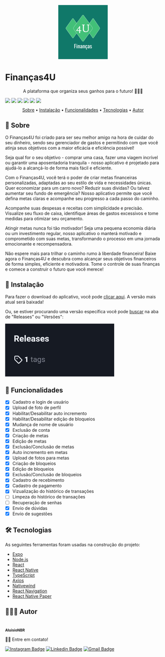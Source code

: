<div align="center">
  <img
    src="assets/icon.png"
    alt="Finances4U Logo"
    style="width: 160px; height: 175px"
  />
  <h1 style="display: flex; align-items: center">
    Finanças4U
  </h1>
</div>

<p align="center">
  A plataforma que organiza seus ganhos para o  futuro! 🚀🚀🚀
</p>

<div align="center" style="display: flex; gap: 4px; flex-wrap: wrap">
  <img src="https://img.shields.io/github/license/AluisioNBR/finances4u-app?&color=5462DB&style=for-the-badge"/>

  <img src="https://img.shields.io/static/v1?label=Version&message=1.0.0 Beta&color=5462DB&style=for-the-badge"/>

  <img src="https://img.shields.io/static/v1?label=Platform&message=Android&color=42C078&style=for-the-badge"/>
  
  <img src="https://img.shields.io/github/stars/AluisioNBR/finances4u-app?&color=42C078&style=for-the-badge"/>
  
  <img src="https://img.shields.io/github/forks/AluisioNBR/finances4u-app?&color=42C078&style=for-the-badge"/>
  
  <img src="https://img.shields.io/github/issues/AluisioNBR/finances4u-app?&color=BD2C49&style=for-the-badge"/>
</div>

<p align="center">
 <a href="#about">Sobre</a> •
 <a href="#instalation">Instalação</a> • 
 <a href="#features">Funcionalidades</a> • 
 <a href="#techs">Tecnologias</a> •
 <a href="#auth">Autor</a>
</p>

<h2 id="about">📖 Sobre</h2>

O Finanças4U foi criado para ser seu melhor amigo na hora de cuidar do seu dinheiro, sendo seu gerenciador de gastos e permitindo com que você atinja seus objetivos com a maior eficácia e eficiência possível!

Seja qual for o seu objetivo - comprar uma casa, fazer uma viagem incrível ou garantir uma aposentadoria tranquila - nosso aplicativo é projetado para ajudá-lo a alcançá-lo de forma mais fácil e eficiente.

Com o Finanças4U, você terá o poder de criar metas financeiras personalizadas, adaptadas ao seu estilo de vida e necessidades únicas. Quer economizar para um carro novo? Reduzir suas dívidas? Ou talvez aumentar seu fundo de emergência? Nosso aplicativo permite que você defina metas claras e acompanhe seu progresso a cada passo do caminho.

Acompanhe suas despesas e receitas com simplicidade e precisão. Visualize seu fluxo de caixa, identifique áreas de gastos excessivos e tome medidas para otimizar seu orçamento.

Atingir metas nunca foi tão motivador! Seja uma pequena economia diária ou um investimento regular, nosso aplicativo o manterá motivado e comprometido com suas metas, transformando o processo em uma jornada emocionante e recompensadora.

Não espere mais para trilhar o caminho rumo à liberdade financeira! Baixe agora o Finanças4U e descubra como alcançar seus objetivos financeiros de forma simples, eficiente e motivadora. Tome o controle de suas finanças e comece a construir o futuro que você merece!

<h2 id="instalation">📲 Instalação</h2>

Para fazer o download do aplicativo, você pode [clicar aqui](https://expo.dev/artifacts/eas/iRdxrCXz2MqwfYwNRTeNur.apk). A versão mais atual será baixada!
        
Ou, se estiver procurando uma versão específica você pode [buscar](https://github.com/AluisioNBR/finances4u-app/releases) na aba de "Releases" ou "Versões":

[![Releases image](assets/releases.jpeg)](https://github.com/AluisioNBR/finances4u-app/releases)
        
<h2 id="features">📱 Funcionalidades</h2>

- [x] Cadastro e login de usuário
- [x] Upload de foto de perfil
- [x] Habilitar/Desabilitar auto incremento
- [x] Habilitar/Desabilitar edição de bloqueios
- [x] Mudança de nome de usuário
- [x] Exclusão de conta
- [x] Criação de metas
- [x] Edição de metas
- [x] Exclusão/Conclusão de metas
- [x] Auto incremento em metas
- [x] Upload de fotos para metas
- [x] Criação de bloqueios
- [x] Edição de bloqueios
- [x] Exclusão/Conclusão de bloqueios
- [x] Cadastro de recebimento
- [x] Cadastro de pagamento
- [x] Vizualização do histórico de transações
- [ ] Limpeza do histórico de transações
- [ ] Recuperação de senhas
- [x] Envio de dúvidas
- [x] Envio de sugestões

<h2 id="techs">🛠 Tecnologias</h2>

As seguintes ferramentas foram usadas na construção do projeto:

- [Expo](https://expo.io/)
- [Node.js](https://nodejs.org/en/)
- [React](https://pt-br.reactjs.org/)
- [React Native](https://reactnative.dev/)
- [TypeScript](https://www.typescriptlang.org/)
- [Axios](https://axios-http.com/)
- [Nativewind](https://www.nativewind.dev/)
- [React Navigation](https://reactnavigation.org/)
- [React Native Paper](https://reactnativepaper.com/)

<h2 id="auth">👨🏾‍💼 Autor</h2>

<a href="https://github.com/AluisioNBR">
 <img style="border-radius: 50%;" src="https://github.com/AluisioNBR.png" width="100px;" alt=""/>
 <br />
 <sub><b>AluisioNBR</b></sub>
 </a>

👋🏽 Entre em contato!

[![Instagram Badge](https://img.shields.io/badge/-@geek.developer27-1ca0f1?style=flat-square&color=BD2C49&logo=instagram&logoColor=white&link=https://www.instagram.com/geek.developer27/)](https://www.instagram.com/geek.developer27/)
[![Linkedin Badge](https://img.shields.io/badge/-AluisioNetto-blue?style=flat-square&logo=Linkedin&logoColor=white&link=https://www.linkedin.com/in/aluisio-netto-1721b4225/)](https://www.linkedin.com/in/aluisio-netto-1721b4225/)
[![Gmail Badge](https://img.shields.io/badge/-aluisionbr333@hotmail.com-c14438?style=flat-square&logo=Gmail&logoColor=white&link=mailto:aluisionbr333@hotmail.com)](mailto:aluisionbr333@hotmail.com)

